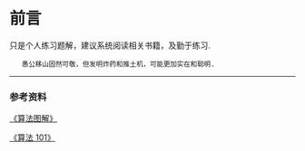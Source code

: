 # 前言

只是个人练习题解，建议系统阅读相关书籍，及勤于练习.

       愚公移山固然可敬，但发明炸药和推土机，可能更加实在和聪明.



---

### 参考资料

[《算法图解》]()

[《算法 101》]()

